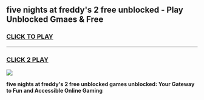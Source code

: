 
## five nights at freddy's 2 free unblocked - Play Unblocked Gmaes & Free
<h3>
<a href="https://news.freeplayer.one?title=five_nights_at_freddy's_2_free_unblocked&ref=23F">CLICK TO PLAY</a></h3>
<hr>

<h3>
<a href="https://news.freeplayer.one?title=five_nights_at_freddy's_2_free_unblocked&ref=23F">CLICK 2 PLAY</a>
  
</h3>

<a href="https://news.freeplayer.one?title=five_nights_at_freddy's_2_free_unblocked&ref=23F/"><img src="https://clearcache.store/games.png"></a>


**five nights at freddy's 2 free unblocked games unblocked: Your Gateway to Fun and Accessible Online Gaming**
